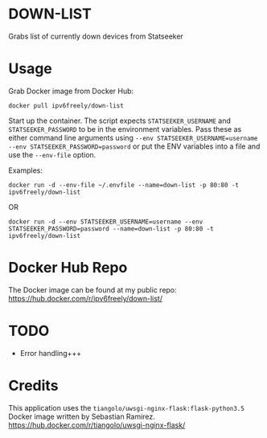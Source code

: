 # DOWN-LIST

Grabs list of currently down devices from Statseeker

# Usage

Grab Docker image from Docker Hub:

```docker pull ipv6freely/down-list```

Start up the container. The script expects `STATSEEKER_USERNAME` and `STATSEEKER_PASSWORD` to be in the environment variables. Pass these as either command line arguments using `--env STATSEEKER_USERNAME=username --env STATSEEKER_PASSWORD=password` or put the ENV variables into a file and use the `--env-file` option.

Examples:

```
docker run -d --env-file ~/.envfile --name=down-list -p 80:80 -t ipv6freely/down-list
```
OR

```
docker run -d --env STATSEEKER_USERNAME=username --env STATSEEKER_PASSWORD=password --name=down-list -p 80:80 -t ipv6freely/down-list
```

# Docker Hub Repo
The Docker image can be found at my public repo:
https://hub.docker.com/r/ipv6freely/down-list/

# TODO
* Error handling+++

# Credits
This application uses the `tiangolo/uwsgi-nginx-flask:flask-python3.5` Docker image written by Sebastian Ramirez. 
https://hub.docker.com/r/tiangolo/uwsgi-nginx-flask/
